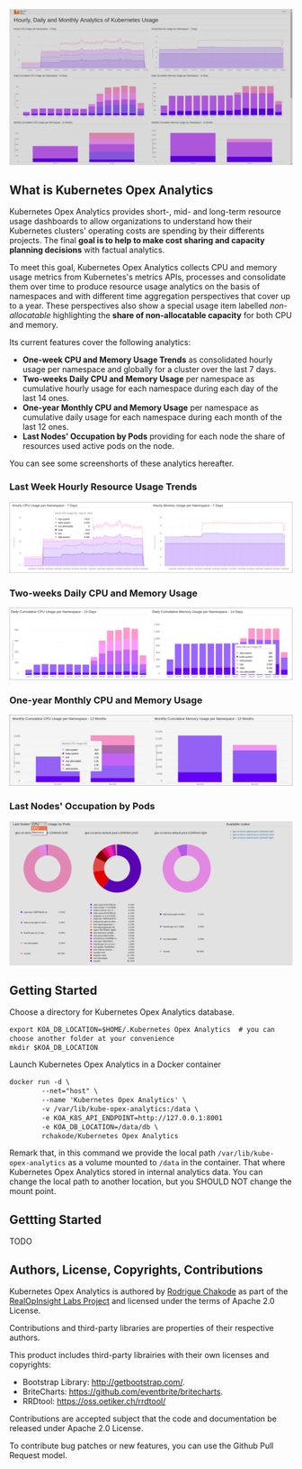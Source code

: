 

![](./screenshots/kube-opex-analytics-overview.png)

## What is Kubernetes Opex Analytics
Kubernetes Opex Analytics provides short-, mid- and long-term resource usage dashboards to allow organizations to understand how their Kubernetes clusters' operating costs are spending by their differents projects. The final **goal is to help to make cost sharing and capacity planning decisions** with factual analytics. 

To meet this goal, Kubernetes Opex Analytics collects CPU and memory usage metrics from Kubernetes's metrics APIs, processes and consolidate them over time to produce resource usage analytics on the basis of namespaces and with different time aggregation perspectives that cover up to a year. These perspectives also show a special usage item labelled _non-allocatable_ highlighting the **share of non-allocatable capacity** for both CPU and memory.

Its current features cover the following analytics:

* **One-week CPU and Memory Usage Trends** as consolidated hourly usage per namespace and globally for a cluster over the last 7 days.
* **Two-weeks Daily CPU and Memory Usage** per namespace as cumulative hourly usage for each namespace during each day of the last 14 ones.
* **One-year Monthly CPU and Memory Usage** per namespace as cumulative daily usage for each namespace during each month of the last 12 ones.
* **Last Nodes' Occupation by Pods** providing for each node the share of resources used active pods on the node.

You can see some screenshorts of these analytics hereafter.

### Last Week Hourly Resource Usage Trends

![](./screenshots/sample-one-week-hourly-usage.png)


### Two-weeks Daily CPU and Memory Usage


![](./screenshots/sample-two-weeks-daily-usage.png)


### One-year Monthly CPU and Memory Usage


![](./screenshots/sample-one-year-monthly-usage.png)


### Last Nodes' Occupation by Pods
![](./screenshots/sample-last-nodes-occupation-by-pods.png)


## Getting Started

Choose a directory for Kubernetes Opex Analytics database. 

```
export KOA_DB_LOCATION=$HOME/.Kubernetes Opex Analytics  # you can choose another folder at your convenience
mkdir $KOA_DB_LOCATION
```

Launch Kubernetes Opex Analytics in a Docker container
```
docker run -d \
        --net="host" \
        --name 'Kubernetes Opex Analytics' \
        -v /var/lib/kube-opex-analytics:/data \
        -e KOA_K8S_API_ENDPOINT=http://127.0.0.1:8001
        -e KOA_DB_LOCATION=/data/db \
        rchakode/Kubernetes Opex Analytics
```

> 
  Remark that, in this command we provide the local path `/var/lib/kube-opex-analytics` as a volume mounted to `/data` in the container. That where Kubernetes Opex Analytics stored in internal analytics data. You can change the local path to another location, but you SHOULD NOT change the mount point.

## Gettting Started

TODO



## Authors, License, Copyrights, Contributions
Kubernetes Opex Analytics is authored by [Rodrigue Chakode](https://github.com/rchakode/) as part of the 
[RealOpInsight Labs Project](http://realopinsight.com) and licensed under the terms of Apache 2.0 License. 

Contributions and third-party libraries are properties of their respective authors.

This product includes third-party librairies with their own licenses and copyrights:

 * Bootstrap Library: http://getbootstrap.com/. 
 * BriteCharts: https://github.com/eventbrite/britecharts. 
 * RRDtool: https://oss.oetiker.ch/rrdtool/

Contributions are accepted subject that the code and documentation be released under Apache 2.0 License.

To contribute bug patches or new features, you can use the Github Pull Request model. 

